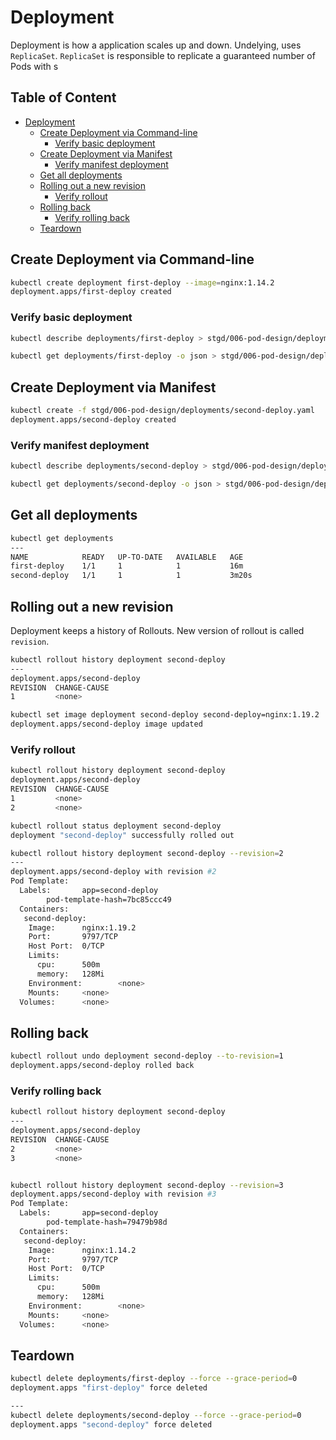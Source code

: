 # Deployment

Deployment is how a application scales up and down. Undelying, uses `ReplicaSet`. `ReplicaSet` is responsible
to replicate a guaranteed number of Pods with s

## Table of Content  <!-- omit in toc -->

- [Deployment](#deployment)
  - [Create Deployment via Command-line](#create-deployment-via-command-line)
    - [Verify basic deployment](#verify-basic-deployment)
  - [Create Deployment via Manifest](#create-deployment-via-manifest)
    - [Verify manifest deployment](#verify-manifest-deployment)
  - [Get all deployments](#get-all-deployments)
  - [Rolling out a new revision](#rolling-out-a-new-revision)
    - [Verify rollout](#verify-rollout)
  - [Rolling back](#rolling-back)
    - [Verify rolling back](#verify-rolling-back)
  - [Teardown](#teardown)

## Create Deployment via Command-line

```bash
kubectl create deployment first-deploy --image=nginx:1.14.2
deployment.apps/first-deploy created
```

### Verify basic deployment

```bash
kubectl describe deployments/first-deploy > stgd/006-pod-design/deployments/first-deploy-desc.txt

kubectl get deployments/first-deploy -o json > stgd/006-pod-design/deployments/first-deploy-desc.json
```

## Create Deployment via Manifest

```bash
kubectl create -f stgd/006-pod-design/deployments/second-deploy.yaml
deployment.apps/second-deploy created
```

### Verify manifest deployment

```bash
kubectl describe deployments/second-deploy > stgd/006-pod-design/deployments/second-deploy-desc.txt

kubectl get deployments/second-deploy -o json > stgd/006-pod-design/deployments/second-deploy-desc.json
```

## Get all deployments

```bash
kubectl get deployments
---
NAME            READY   UP-TO-DATE   AVAILABLE   AGE
first-deploy    1/1     1            1           16m
second-deploy   1/1     1            1           3m20s
```

## Rolling out a new revision

Deployment keeps a history of Rollouts. New version of rollout is called `revision`.

```bash
kubectl rollout history deployment second-deploy
---
deployment.apps/second-deploy 
REVISION  CHANGE-CAUSE
1         <none>
```

```bash
kubectl set image deployment second-deploy second-deploy=nginx:1.19.2
deployment.apps/second-deploy image updated
```

### Verify rollout

```bash
kubectl rollout history deployment second-deploy
deployment.apps/second-deploy 
REVISION  CHANGE-CAUSE
1         <none>
2         <none>
```

```bash
kubectl rollout status deployment second-deploy
deployment "second-deploy" successfully rolled out
```

```bash
kubectl rollout history deployment second-deploy --revision=2
---
deployment.apps/second-deploy with revision #2
Pod Template:
  Labels:       app=second-deploy
        pod-template-hash=7bc85ccc49
  Containers:
   second-deploy:
    Image:      nginx:1.19.2
    Port:       9797/TCP
    Host Port:  0/TCP
    Limits:
      cpu:      500m
      memory:   128Mi
    Environment:        <none>
    Mounts:     <none>
  Volumes:      <none>  
```

## Rolling back

```bash
kubectl rollout undo deployment second-deploy --to-revision=1
deployment.apps/second-deploy rolled back
```

### Verify rolling back

```bash
kubectl rollout history deployment second-deploy
---
deployment.apps/second-deploy 
REVISION  CHANGE-CAUSE
2         <none>
3         <none>
```

```bash

kubectl rollout history deployment second-deploy --revision=3
deployment.apps/second-deploy with revision #3
Pod Template:
  Labels:       app=second-deploy
        pod-template-hash=79479b98d
  Containers:
   second-deploy:
    Image:      nginx:1.14.2
    Port:       9797/TCP
    Host Port:  0/TCP
    Limits:
      cpu:      500m
      memory:   128Mi
    Environment:        <none>
    Mounts:     <none>
  Volumes:      <none>

```

## Teardown

```bash
kubectl delete deployments/first-deploy --force --grace-period=0
deployment.apps "first-deploy" force deleted

---
kubectl delete deployments/second-deploy --force --grace-period=0
deployment.apps "second-deploy" force deleted
```
